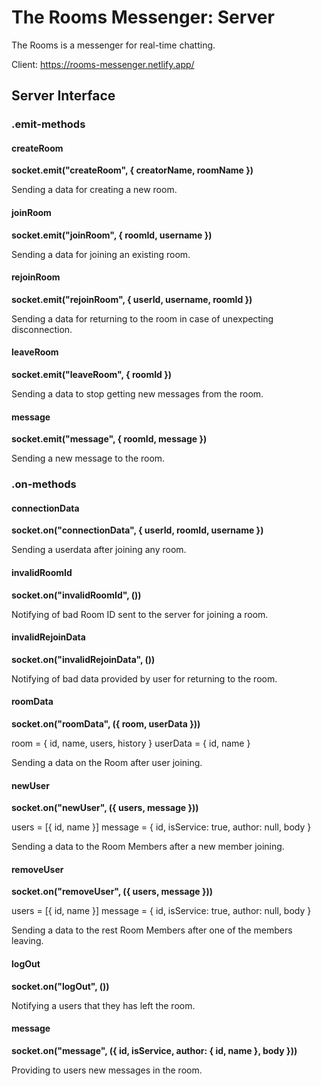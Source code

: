 # The Rooms Messenger: Server

The Rooms is a messenger for real-time chatting.

Client: https://rooms-messenger.netlify.app/

## Server Interface

### .emit-methods

#### createRoom

**socket.emit("createRoom", { creatorName, roomName })**

Sending a data for creating a new room.

#### joinRoom

**socket.emit("joinRoom", { roomId, username })**

Sending a data for joining an existing room.

#### rejoinRoom

**socket.emit("rejoinRoom", { userId, username, roomId })**

Sending a data for returning to the room in case of unexpecting disconnection.

#### leaveRoom

**socket.emit("leaveRoom", { roomId })**

Sending a data to stop getting new messages from the room.

#### message

**socket.emit("message", { roomId, message })**

Sending a new message to the room.

### .on-methods

#### connectionData

**socket.on("connectionData", { userId, roomId, username })**

Sending a userdata after joining any room.

#### invalidRoomId

**socket.on("invalidRoomId", ())**

Notifying of bad Room ID sent to the server for joining a room.

#### invalidRejoinData

**socket.on("invalidRejoinData", ())**

Notifying of bad data provided by user for returning to the room.

#### roomData

**socket.on("roomData", ({ room, userData }))**

room = { id, name, users, history }
userData = { id, name }

Sending a data on the Room after user joining.

#### newUser

**socket.on("newUser", ({ users, message }))**

users = [{ id, name }]
message = { id, isService: true, author: null, body }

Sending a data to the Room Members after a new member joining.

#### removeUser

**socket.on("removeUser", ({ users, message }))**

users = [{ id, name }]
message = { id, isService: true, author: null, body }

Sending a data to the rest Room Members after one of the members leaving.

#### logOut

**socket.on("logOut", ())**

Notifying a users that they has left the room.

#### message

**socket.on("message", ({ id, isService, author: { id, name }, body }))**

Providing to users new messages in the room.
